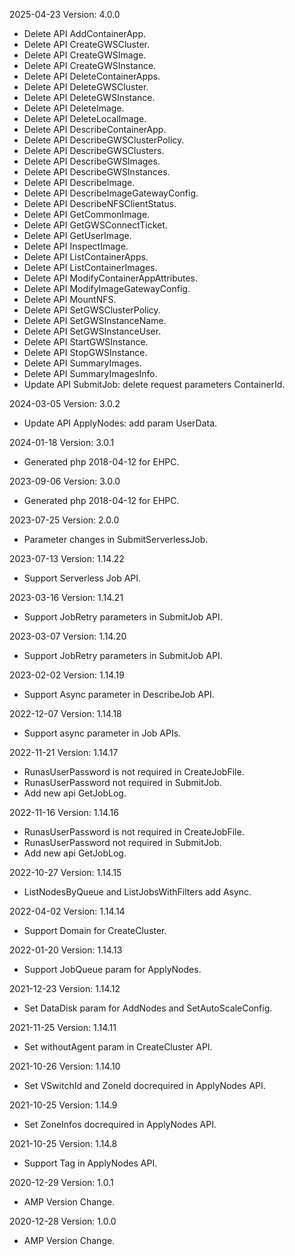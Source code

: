 2025-04-23 Version: 4.0.0
- Delete API AddContainerApp.
- Delete API CreateGWSCluster.
- Delete API CreateGWSImage.
- Delete API CreateGWSInstance.
- Delete API DeleteContainerApps.
- Delete API DeleteGWSCluster.
- Delete API DeleteGWSInstance.
- Delete API DeleteImage.
- Delete API DeleteLocalImage.
- Delete API DescribeContainerApp.
- Delete API DescribeGWSClusterPolicy.
- Delete API DescribeGWSClusters.
- Delete API DescribeGWSImages.
- Delete API DescribeGWSInstances.
- Delete API DescribeImage.
- Delete API DescribeImageGatewayConfig.
- Delete API DescribeNFSClientStatus.
- Delete API GetCommonImage.
- Delete API GetGWSConnectTicket.
- Delete API GetUserImage.
- Delete API InspectImage.
- Delete API ListContainerApps.
- Delete API ListContainerImages.
- Delete API ModifyContainerAppAttributes.
- Delete API ModifyImageGatewayConfig.
- Delete API MountNFS.
- Delete API SetGWSClusterPolicy.
- Delete API SetGWSInstanceName.
- Delete API SetGWSInstanceUser.
- Delete API StartGWSInstance.
- Delete API StopGWSInstance.
- Delete API SummaryImages.
- Delete API SummaryImagesInfo.
- Update API SubmitJob: delete request parameters ContainerId.


2024-03-05 Version: 3.0.2
- Update API ApplyNodes: add param UserData.


2024-01-18 Version: 3.0.1
- Generated php 2018-04-12 for EHPC.

2023-09-06 Version: 3.0.0
- Generated php 2018-04-12 for EHPC.

2023-07-25 Version: 2.0.0
- Parameter changes in SubmitServerlessJob.

2023-07-13 Version: 1.14.22
- Support Serverless Job API.

2023-03-16 Version: 1.14.21
- Support JobRetry parameters in SubmitJob API.

2023-03-07 Version: 1.14.20
- Support JobRetry parameters in SubmitJob API.

2023-02-02 Version: 1.14.19
- Support Async parameter in DescribeJob API.

2022-12-07 Version: 1.14.18
- Support async parameter in Job APIs.

2022-11-21 Version: 1.14.17
- RunasUserPassword is not required in CreateJobFile.
- RunasUserPassword not required in SubmitJob.
- Add new api GetJobLog.

2022-11-16 Version: 1.14.16
- RunasUserPassword is not required in CreateJobFile.
- RunasUserPassword not required in SubmitJob.
- Add new api GetJobLog.

2022-10-27 Version: 1.14.15
- ListNodesByQueue and ListJobsWithFilters add Async.

2022-04-02 Version: 1.14.14
- Support Domain for CreateCluster.

2022-01-20 Version: 1.14.13
- Support JobQueue param for ApplyNodes.

2021-12-23 Version: 1.14.12
- Set DataDisk param for AddNodes and SetAutoScaleConfig.

2021-11-25 Version: 1.14.11
- Set withoutAgent param in CreateCluster API.

2021-10-26 Version: 1.14.10
- Set VSwitchId and ZoneId docrequired in ApplyNodes API.

2021-10-25 Version: 1.14.9
- Set ZoneInfos docrequired in ApplyNodes API.

2021-10-25 Version: 1.14.8
- Support Tag in ApplyNodes API.

2020-12-29 Version: 1.0.1
- AMP Version Change.

2020-12-28 Version: 1.0.0
- AMP Version Change.

